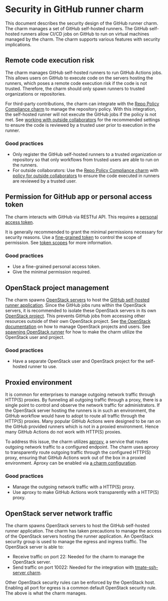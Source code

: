 # Security in GitHub runner charm

This document describes the security design of the GitHub runner charm. The charm manages a set of GitHub self-hosted runners. The GitHub self-hosted runners allow CI/CD jobs on GitHub to run on virtual machines managed by the charm. The charm supports various features with security implications.

## Remote code execution risk

The charm manages GitHub self-hosted runners to run GitHub Actions jobs. This allows users on GitHub to execute code on the servers hosting the runners, which poses a remote code execution risk if the code is not trusted. Therefore, the charm should only spawn runners to trusted organizations or repositories.

For third-party contributions, the charm can integrate with the [Repo Policy Compliance charm](https://charmhub.io/repo-policy-compliance) to manage the repository policy. With this integration, the self-hosted runner will not execute the GitHub jobs if the policy is not met. See [working with outside collaborators](https://charmhub.io/github-runner/docs/how-to-comply-security#working-with-outside-collaborators) for the recommended settings to ensure the code is reviewed by a trusted user prior to execution in the runner.

### Good practices

- Only register the GitHub self-hosted runners to a trusted organization or repository so that only workflows from trusted users are able to run on the runners.
- For outside collaborators: Use the [Repo Policy Compliance charm](https://charmhub.io/repo-policy-compliance) with [policy for outside collaborators](https://charmhub.io/github-runner/docs/how-to-comply-security#working-with-outside-collaborators) to ensure the code executed in runners are reviewed by a trusted user.

## Permission for GitHub app or personal access token

The charm interacts with GitHub via RESTful API. This requires a [personal access token](https://docs.github.com/en/authentication/keeping-your-account-and-data-secure/managing-your-personal-access-tokens).

It is generally recommended to grant the minimal permissions necessary for security reasons. Use a [fine-grained token](https://docs.github.com/en/authentication/keeping-your-account-and-data-secure/managing-your-personal-access-tokens#creating-a-fine-grained-personal-access-token) to control the scope of permission. See [token scopes](https://charmhub.io/github-runner/docs/reference-token-scopes) for more information.

### Good practices

- Use a fine-grained personal access token.
- Give the minimal permission required.

## OpenStack project management

The charm spawns [OpenStack servers](https://docs.openstack.org/python-openstackclient/train/cli/command-objects/server.html) to host the [GitHub self-hosted runner application](https://github.com/actions/runner). Since the GitHub jobs runs within the OpenStack servers, it is recommended to isolate these OpenStack servers in its own [OpenStack project](https://docs.openstack.org/python-openstackclient/pike/cli/command-objects/project.html). This prevents GitHub jobs from accessing other resources outside of their own OpenStack project. See [the OpenStack documentation](https://docs.openstack.org/keystone/pike/admin/cli-manage-projects-users-and-roles.html) on how to manage OpenStack projects and users. See [spawning OpenStack runner](https://charmhub.io/github-runner/docs/how-to-openstack-runner) for how to make the charm utilize the OpenStack user and project.

### Good practices

- Have a separate OpenStack user and OpenStack project for the self-hosted runner to use.

## Proxied environment

It is common for enterprises to manage outgoing network traffic through HTTP(S) proxies. By funneling all outgoing traffic through a proxy, there is a single point to control and observe the network traffic for administrators. If the OpenStack server hosting the runners is in such an environment, the GitHub workflow would have to adopt to route all traffic through the HTTP(S) proxies. Many popular GitHub Actions were designed to be ran on the GitHub provided runners which is not in a proxied environment. Hence many GitHub Actions do not work with HTTP(S) proxies.

To address this issue, the charm utilizes [aproxy](https://github.com/canonical/aproxy), a service that routes outgoing network traffic to a configured endpoint. The charm uses aproxy to transparently route outgoing traffic through the configured HTTP(S) proxy, ensuring that GitHub Actions work out of the box in a proxied environment. Aproxy can be enabled via [a charm configuration](https://charmhub.io/github-runner/configurations#experimental-use-aproxy).

### Good practices

- Manage the outgoing network traffic with a HTTP(S) proxy.
- Use aproxy to make GitHub Actions work transparently with a HTTP(S) proxy.

## OpenStack server network traffic

The charm spawns OpenStack servers to host the GitHub self-hosted runner application. The charm has taken precautions to manage the access of the OpenStack servers hosting the runner application. An OpenStack security group is used to manage the egress and ingress traffic. The OpenStack server is able to:

- Receive traffic on port 22: Needed for the charm to manage the OpenStack server.
- Send traffic on port 10022: Needed for the integration with [tmate-ssh-server charm](https://charmhub.io/tmate-ssh-server).

Other OpenStack security rules can be enforced by the OpenStack host. Enabling all port for egress is a common default OpenStack security rule. The above is what the charm manages.

